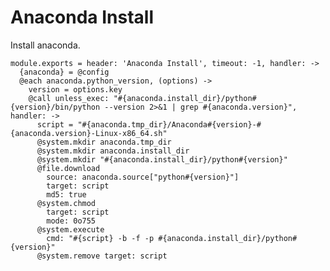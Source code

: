 
# Anaconda Install

Install anaconda.

    module.exports = header: 'Anaconda Install', timeout: -1, handler: ->
      {anaconda} = @config
      @each anaconda.python_version, (options) ->
        version = options.key
        @call unless_exec: "#{anaconda.install_dir}/python#{version}/bin/python --version 2>&1 | grep #{anaconda.version}", handler: ->
          script = "#{anaconda.tmp_dir}/Anaconda#{version}-#{anaconda.version}-Linux-x86_64.sh"
          @system.mkdir anaconda.tmp_dir
          @system.mkdir anaconda.install_dir
          @system.mkdir "#{anaconda.install_dir}/python#{version}"
          @file.download
            source: anaconda.source["python#{version}"]
            target: script
            md5: true
          @system.chmod
            target: script
            mode: 0o755
          @system.execute
            cmd: "#{script} -b -f -p #{anaconda.install_dir}/python#{version}"
          @system.remove target: script
